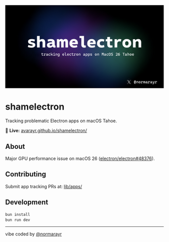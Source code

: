 <img src="./public/og-image.png" />

# shamelectron

Tracking problematic Electron apps on macOS Tahoe.

🔗 **Live:** [avarayr.github.io/shamelectron/](https://avarayr.github.io/shamelectron/)

## About

Major GPU performance issue on macOS 26 ([electron/electron#48376](https://github.com/electron/electron/pull/48376)).

## Contributing

Submit app tracking PRs at: [lib/apps/](https://github.com/avarayr/shamelectron/tree/main/lib/apps)

## Development

```bash
bun install
bun run dev
```

---

vibe coded by [@normarayr](https://x.com/normarayr)
